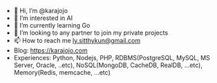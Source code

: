 - 👋 Hi, I’m @karajojo
- 👀 I’m interested in AI
- 🌱 I’m currently learning Go
- 💞️ I’m looking to any partner to join my private projects
- 📫 How to reach me ly.sitthykun@gmail.com
- Blog: https://karajojo.com
- Experiences: Python, Nodejs, PHP, RDBMS(PostgreSQL, MySQL, MS Server, Oracle, ..etc), NoSQL(MongoDB, CacheDB, RealDB, ...etc), Memory(Redis, memcache, ...etc)

<!---
sitthykun/sitthykun is a ✨ special ✨ repository because its `README.md` (this file) appears on your GitHub profile.
You can click the Preview link to take a look at your changes.
--->
